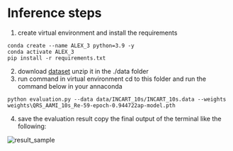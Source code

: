 # Inference steps

1. create virtual environment and install the requirements
```
conda create --name ALEX_3 python=3.9 -y 
conda activate ALEX_3
pip install -r requirements.txt

```
2. download [dataset](https://drive.google.com/file/d/1zkyu6uXCLCKZo48Ei3XCUXv95_mDd136/view?usp=sharing)
unzip it in the ./data folder
3. run command in virtual environment
cd to this folder and run the command below in your annaconda

```
python evaluation.py --data data/INCART_10s/INCART_10s.data --weights weights\QRS_AAMI_10s_Re-59-epoch-0.944722ap-model.pth
```

4. save the evaluation result
copy the final output of the terminal like the following:
<img src="./result_sample.png" alt="result_sample">
